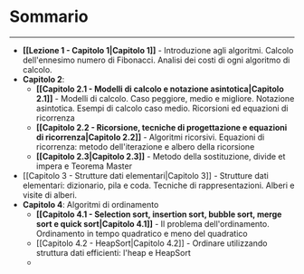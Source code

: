 # Sommario
---
- **[[Lezione 1 - Capitolo 1|Capitolo 1]]** - Introduzione agli algoritmi. Calcolo dell'ennesimo numero di Fibonacci. Analisi dei costi di ogni algoritmo di calcolo.  
- **Capitolo 2**:
	- **[[Capitolo 2.1 - Modelli di calcolo e notazione asintotica|Capitolo 2.1]]** - Modelli di calcolo. Caso peggiore, medio e migliore. Notazione asintotica.  Esempi di calcolo caso medio. Ricorsioni ed equazioni di ricorrenza 
	- **[[Capitolo 2.2 - Ricorsione, tecniche di progettazione e equazioni di ricorrenza|Capitolo 2.2]]** - Algoritmi ricorsivi. Equazioni di ricorrenza: metodo dell'iterazione e albero della ricorsione
	- **[[Capitolo 2.3|Capitolo 2.3]]** - Metodo della sostituzione, divide et impera e Teorema Master
- [[Capitolo 3 - Strutture dati elementari|Capitolo 3]] - Strutture dati elementari: dizionario, pila e coda. Tecniche di rappresentazioni. Alberi e visite di alberi.
- **Capitolo 4**: Algoritmi di ordinamento
	- **[[Capitolo 4.1 - Selection sort, insertion sort, bubble sort, merge sort e quick sort|Capitolo 4.1]]** - Il problema dell'ordinamento. Ordinamento in tempo quadratico e meno del quadratico
	- [[Capitolo 4.2 - HeapSort|Capitolo 4.2]] - Ordinare utilizzando struttura dati efficienti: l'heap e HeapSort
	- 
